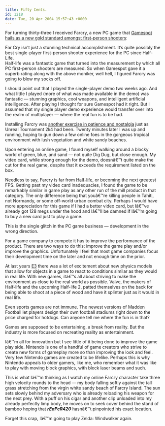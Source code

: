 ```yaml
---
title: Fifty Cents.
id: 1218
date: Tue, 20 Apr 2004 15:57:43 +0000
---
```


For turning thirty-three I received Farcry, a new <span class="caps">PC</span> game that [Gamespot hails as a new gold standard amongst first-person shooters](http://www.gamespot.com/pc/action/farcry/index.html?tag=mp_2to9):



<div class="quote">Far Cry isn’t just a stunning technical accomplishment. It’s quite possibly the best single-player first-person shooter experience for the PC since Half-Life.</div>Half-life was a fantastic game that turned into the measurement by which all PC first-person shooters are measured. So when Gamespot gave it a superb rating along with the above moniker, well hell, I figured Farcry was going to blow my socks off.  

I should point out that I played the single-player demo two weeks ago. And what little I played (more of what was made available in the demo) was fantastic — stunning graphics, cool weapons, and intelligent artificial intelligence. After playing I thought for sure Gamespot had it right. But I assumed that my single player demo experience would transfer over into the realm of multiplayer — where the real fun is to be had.  

Installing Farcry was [another exercise in patience and nostalgia](http://www.airbag.ca/archives/002776.php) just as Unreal Tournament <span class="caps">2k4</span> had been. Twenty minutes later I was up and running, hoping to gun down a few online foes in the gorgeous tropical environment with lush vegetation and white sandy beaches.  

Upon entering an online game, I found myself walking around a blocky world of green, blue, and sand — not quite Dig Dug, but close enough. My video card, while strong enough for the demo, doesnâ€™t quite make the cut for the real game, despite that it exceeds the requirement listed on the box.  

Needless to say, Farcry is far from [Half-life](http://www.gamespot.com/pc/action/Half-life/index.html), or becoming the next greatest <span class="caps">FPS</span>. Getting past my video card inadequacies, I found the game to be remarkably similar in game play as any other run of the mill product in that category. The only difference being that youâ€™re killing people in Tahiti, not Normandy, or some off-world urban combat city. Perhaps I would have more appreciation for this game if I had a better video card, but Iâ€™ve already got 128 megs under the hood and Iâ€™ll be damned if Iâ€™m going to buy a new card just to play a game.  

This is the single glitch in the <span class="caps">PC</span> game business — development in the wrong direction.  

For a game company to compete it has to improve the performance of the product. There are two ways to do this: improve the game play and/or improve the graphics. Unfortunately I feel that most game companies focus their development time on the later and not enough time on the prior.  

At last years [<span class="caps">E3</span>](http://www.e3expo.com/e3expo/) there was a lot of excitement about new physics models that allow for objects in a game to react to conditions similar as they would in real life. With new games, itâ€™s all about striving to make the environment as close to the real world as possible. Valve, the makers of Half-life and the upcoming Half-life 2, patted themselves on the back for being able to shoot at a piece of wood and have it splinter just as it would in real life.  

Even sports games are not immune. The newest versions of Madden Football let players design their own football stadiums right down to the price charged for hotdogs. Can anyone tell me where the fun is in that?  

Games are supposed to be entertaining, a break from reality. But the industry is more focused on recreating reality as entertainment.  

Iâ€™m all for innovation but I see little of it being done to improve the game play side. Nintendo is one of a handful of game creators who strive to create new forms of gameplay more so than improving the look and feel. Very few Nintendo games are created to be lifelike. Perhaps this is why Nintendo appeals to older gamers, like me, who remember what it was like to play with moving block graphics, with block laser beams and such.  

This is what Iâ€™m thinking as I watch my online Farcry character take three high velocity rounds to the head — my body falling softly against the tall grass stretching from the virgin white sandy beach of Farcry Island. The sun sets slowly behind my adversary who is already reloading his weapon for the next prey. With a puff on his cigar and another clip unloaded into my already perfectly limp body, he moves on to seek cover behind the stand of bamboo hoping that ***rEaPeR420*** hasnâ€™t pinpointed his exact location.  

Forget this crap, Iâ€™m going to play Zelda: Windwalker again.





